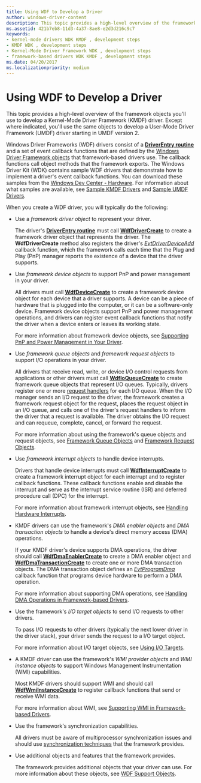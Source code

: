 ```yaml
---
title: Using WDF to Develop a Driver
author: windows-driver-content
description: This topic provides a high-level overview of the framework objects you'll use to develop a Kernel-Mode Driver Framework (KMDF) driver.
ms.assetid: 421b7eb8-11d3-4a37-8ae8-e2d3d216c9c7
keywords:
- kernel-mode drivers WDK KMDF , development steps
- KMDF WDK , development steps
- Kernel-Mode Driver Framework WDK , development steps
- framework-based drivers WDK KMDF , development steps
ms.date: 04/20/2017
ms.localizationpriority: medium
---
```


# Using WDF to Develop a Driver


This topic provides a high-level overview of the framework objects you'll use to develop a Kernel-Mode Driver Framework (KMDF) driver. Except where indicated, you'll use the same objects to develop a User-Mode Driver Framework (UMDF) driver starting in UMDF version 2.

Windows Driver Frameworks (WDF) drivers consist of a [**DriverEntry routine**](https://msdn.microsoft.com/library/windows/hardware/ff540807) and a set of event callback functions that are defined by the [Windows Driver Framework objects](wdf-objects.md) that framework-based drivers use. The callback functions call object methods that the framework exports. The Windows Driver Kit (WDK) contains sample WDF drivers that demonstrate how to implement a driver's event callback functions. You can download these samples from the [Windows Dev Center - Hardware](http://go.microsoft.com/fwlink/p/?linkid=256387). For information about what samples are available, see [Sample KMDF Drivers](sample-kmdf-drivers.md) and [Sample UMDF Drivers](sample-umdf-drivers.md).

When you create a WDF driver, you will typically do the following:

-   Use a *framework driver object* to represent your driver.

    The driver's [**DriverEntry routine**](https://msdn.microsoft.com/library/windows/hardware/ff540807) must call [**WdfDriverCreate**](https://msdn.microsoft.com/library/windows/hardware/ff547175) to create a framework driver object that represents the driver. The **WdfDriverCreate** method also registers the driver's [*EvtDriverDeviceAdd*](https://msdn.microsoft.com/library/windows/hardware/ff541693) callback function, which the framework calls each time that the Plug and Play (PnP) manager reports the existence of a device that the driver supports.

-   Use *framework device objects* to support PnP and power management in your driver.

    All drivers must call [**WdfDeviceCreate**](https://msdn.microsoft.com/library/windows/hardware/ff545926) to create a framework device object for each device that a driver supports. A device can be a piece of hardware that is plugged into the computer, or it can be a software-only device. Framework device objects support PnP and power management operations, and drivers can register event callback functions that notify the driver when a device enters or leaves its working state.

    For more information about framework device objects, see [Supporting PnP and Power Management in Your Driver](supporting-pnp-and-power-management-in-your-driver.md).

-   Use *framework queue objects* and *framework request objects* to support I/O operations in your driver.

    All drivers that receive read, write, or device I/O control requests from applications or other drivers must call [**WdfIoQueueCreate**](https://msdn.microsoft.com/library/windows/hardware/ff547401) to create framework queue objects that represent I/O queues. Typically, drivers register one or more [request handlers](request-handlers.md) for each I/O queue. When the I/O manager sends an I/O request to the driver, the framework creates a framework request object for the request, places the request object in an I/O queue, and calls one of the driver's request handlers to inform the driver that a request is available. The driver obtains the I/O request and can requeue, complete, cancel, or forward the request.

    For more information about using the framework's queue objects and request objects, see [Framework Queue Objects](framework-queue-objects.md) and [Framework Request Objects](framework-request-objects.md).

-   Use *framework interrupt objects* to handle device interrupts.

    Drivers that handle device interrupts must call [**WdfInterruptCreate**](https://msdn.microsoft.com/library/windows/hardware/ff547345) to create a framework interrupt object for each interrupt and to register callback functions. These callback functions enable and disable the interrupt and serve as the interrupt service routine (ISR) and deferred procedure call (DPC) for the interrupt.

    For more information about framework interrupt objects, see [Handling Hardware Interrupts](handling-hardware-interrupts.md).

-   KMDF drivers can use the framework's *DMA enabler objects* and *DMA transaction objects* to handle a device's direct memory access (DMA) operations.

    If your KMDF driver's device supports DMA operations, the driver should call [**WdfDmaEnablerCreate**](https://msdn.microsoft.com/library/windows/hardware/ff546983) to create a DMA enabler object and [**WdfDmaTransactionCreate**](https://msdn.microsoft.com/library/windows/hardware/ff547027) to create one or more DMA transaction objects. The DMA transaction object defines an [*EvtProgramDma*](https://msdn.microsoft.com/library/windows/hardware/ff541816) callback function that programs device hardware to perform a DMA operation.

    For more information about supporting DMA operations, see [Handling DMA Operations in Framework-based Drivers](handling-dma-operations-in-kmdf-drivers.md).

-   Use the framework's *I/O target objects* to send I/O requests to other drivers.

    To pass I/O requests to other drivers (typically the next lower driver in the driver stack), your driver sends the request to a I/O target object.

    For more information about I/O target objects, see [Using I/O Targets](using-i-o-targets.md).

-   A KMDF driver can use the framework's *WMI provider objects* and *WMI instance objects* to support Windows Management Instrumentation (WMI) capabilities.

    Most KMDF drivers should support WMI and should call [**WdfWmiInstanceCreate**](https://msdn.microsoft.com/library/windows/hardware/ff551178) to register callback functions that send or receive WMI data.

    For more information about WMI, see [Supporting WMI in Framework-based Drivers](supporting-wmi-in-kmdf-drivers.md).

-   Use the framework's synchronization capabilities.

    All drivers must be aware of multiprocessor synchronization issues and should use [synchronization techniques](synchronization-techniques-for-wdf-drivers.md) that the framework provides.

-   Use additional objects and features that the framework provides.

    The framework provides additional objects that your driver can use. For more information about these objects, see [WDF Support Objects](wdf-support-objects.md).

 

 





